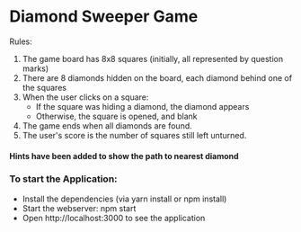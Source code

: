 # Diamond Sweeper Game

Rules:

1. The game board has 8x8 squares (initially, all represented by question marks)
2. There are 8 diamonds hidden on the board, each diamond behind one of the squares
3. When the user clicks on a square:
      * If the square was hiding a diamond, the diamond appears
      * Otherwise, the square is opened, and blank
4. The game ends when all diamonds are found. 
5. The user's score is the number of squares still left unturned.

#### Hints have been added to show the path to nearest diamond

### To start the Application:
* Install the dependencies (via yarn install or npm install)
* Start the webserver: npm start
* Open http://localhost:3000 to see the application
